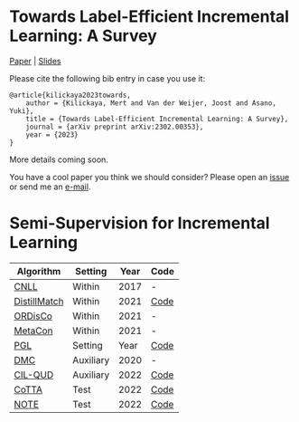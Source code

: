 # Towards Label-Efficient Incremental Learning: A Survey

[Paper](https://arxiv.org/pdf/2302.00353.pdf) | [Slides](https://kilickaya.github.io/resume/survey.pdf)

Please cite the following bib entry in case you use it:
```
@article{kilickaya2023towards,
    author = {Kilickaya, Mert and Van der Weijer, Joost and Asano, Yuki},
    title = {Towards Label-Efficient Incremental Learning: A Survey},
    journal = {arXiv preprint arXiv:2302.00353},
    year = {2023}
}
```


More details coming soon.

You have a cool paper you think we should consider? Please open an [issue](https://github.com/kilickaya/label-efficient-il/issues/new/choose) or send me an [e-mail](kilickayamert@gmail.com).   


# Semi-Supervision for Incremental Learning

| Algorithm | Setting | Year | Code | 
| -------- | -------- | -------- | -------- |
| [CNLL](https://dl.acm.org/doi/10.1145/3094243.3094247)      | Within | 2017 | - |
| [DistillMatch](https://arxiv.org/abs/2101.09536) | Within | 2021 | [Code](https://github.com/GT-RIPL/DistillMatch-SSCL) |
| [ORDisCo](https://arxiv.org/abs/2101.00407) | Within | 2021 | - |
| [MetaCon](https://arxiv.org/abs/2110.01856) | Within | 2021 | - | 
| [PGL](https://arxiv.org/abs/2201.09196) | Setting | Year | [Code](https://github.com/luoyan407/grad_prediction) |
| [DMC](https://arxiv.org/abs/1903.07864) | Auxiliary | 2020 | - |
| [CIL-QUD](https://arxiv.org/abs/2206.07842) | Auxiliary | 2022 | [Code](https://github.com/VITA-Group/CIL-QUD) | 
| [CoTTA](https://arxiv.org/abs/2203.13591) | Test | 2022 | [Code](https://github.com/qinenergy/cotta) | 
| [NOTE](https://arxiv.org/abs/2208.05117) | Test  | 2022 | [Code](https://github.com/TaesikGong/NOTE) | 




